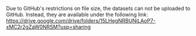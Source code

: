 Due to GitHub's restrictions on file size, the datasets can not be uploaded to GitHub. Instead, they are available under the following link: https://drive.google.com/drive/folders/15LHegNRBUNiLAoP7-xMC2r2gZaW0NRSM?usp=sharing
